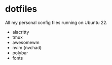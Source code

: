 # dotfiles

All my personal config files running on Ubuntu 22.

- alacritty
- tmux
- awesomewm
- nvim (nvchad)
- polybar
- fonts

